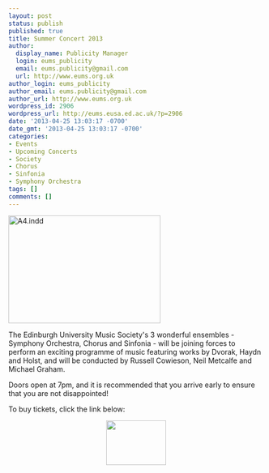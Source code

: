 ```yaml
---
layout: post
status: publish
published: true
title: Summer Concert 2013
author:
  display_name: Publicity Manager
  login: eums_publicity
  email: eums.publicity@gmail.com
  url: http://www.eums.org.uk
author_login: eums_publicity
author_email: eums.publicity@gmail.com
author_url: http://www.eums.org.uk
wordpress_id: 2906
wordpress_url: http://eums.eusa.ed.ac.uk/?p=2906
date: '2013-04-25 13:03:17 -0700'
date_gmt: '2013-04-25 13:03:17 -0700'
categories:
- Events
- Upcoming Concerts
- Society
- Chorus
- Sinfonia
- Symphony Orchestra
tags: []
comments: []
---
```

<p><a href="http://eums.eusa.ed.ac.uk/wp-content/uploads/2013/04/Poster-Final-Version-full-size-copy.jpg"><img class="alignnone size-medium wp-image-2911" alt="A4.indd" src="http://eums.eusa.ed.ac.uk/wp-content/uploads/2013/04/Poster-Final-Version-full-size-copy-300x213.jpg" width="300" height="213" /></a></p>
<p>The Edinburgh University Music Society's 3 wonderful ensembles - Symphony Orchestra, Chorus and Sinfonia - will be joining forces to perform an exciting programme of music featuring works by Dvorak, Haydn and Holst, and will be conducted by Russell Cowieson, Neil Metcalfe and Michael Graham.</p></p>
<p>Doors open at 7pm, and it is recommended that you arrive early to ensure that you are not disappointed!</p></p>
<p>To buy tickets, click the link below:</p></p>
<p align="middle"><a title="buy tickets online" href="http://www.ticketsource.co.uk/event/35829"> <img alt="" src="http://www.ticketsource.co.uk/images/buyTickets/buyTickets-medium.png" width="118" height="88" border="0" /></a></p><br />
 </p>
<p> </p>
